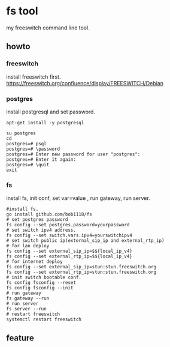 
# fs tool

my freeswitch command line tool.

## howto

### freeswitch

install freeswitch first.
<https://freeswitch.org/confluence/display/FREESWITCH/Debian>

### postgres

install postgresql and set password.

```shell
apt-get install -y postgresql

su postgres
cd
postgres=# psql
postgres=# \password
postgres=# Enter new password for user "postgres":
postgres=# Enter it again:
postgres=# \quit
exit
```

### fs

install fs, init conf, set var=value , run gateway, run server.

```shell
#install fs.
go install github.com/bob1118/fs
# set postgres password
fs config --set postgres.password=yourpassword
# set switch ipv4 address.
fs config --set switch.vars.ipv4=yourswitchipv4
# set switch public ip(external_sip_ip and external_rtp_ip)
# for lan deploy
fs config --set external_sip_ip=$${local_ip_v4}
fs config --set external_rtp_ip=$${local_ip_v4}
# for internet deploy
fs config --set external_sip_ip=stun:stun.freeswitch.org
fs config --set external_rtp_ip=stun:stun.freeswitch.org
# init switch bootable conf.
fs config fsconfig --reset
fs config fsconfig --init
# run gateway
fs gateway --run
# run server
fs server --run
# restart freeswitch
systemctl restart freeswitch
```

## feature
